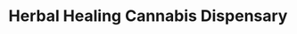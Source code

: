 ---
title: "Herbal Healing Cannabis Dispensary"
url: /colorado-springs/herbal-healing-cannabis-dispensary/
shop: cannabis
---